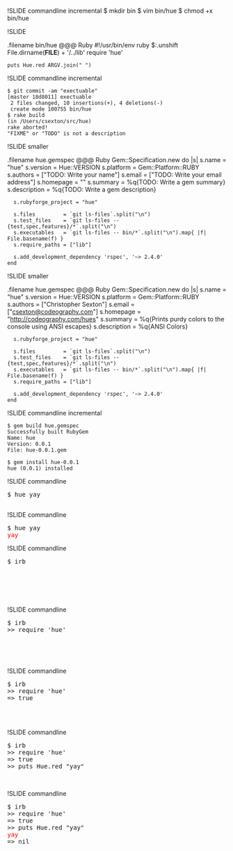 !SLIDE commandline incremental
    $ mkdir bin
    $ vim bin/hue
    $ chmod +x bin/hue

!SLIDE

.filename bin/hue
    @@@ Ruby
    #!/usr/bin/env ruby
    $:.unshift File.dirname(__FILE__) + '/../lib'
    require 'hue'

    puts Hue.red ARGV.join(" ")

!SLIDE commandline incremental

    $ git commit -am "exectuable"
    [master 18d8011] exectuable
     2 files changed, 10 insertions(+), 4 deletions(-)
     create mode 100755 bin/hue
    $ rake build
    (in /Users/csexton/src/hue)
    rake aborted!
    "FIXME" or "TODO" is not a description

!SLIDE smaller

.filename hue.gemspec
    @@@ Ruby
    Gem::Specification.new do |s|
      s.name        = "hue"
      s.version     = Hue::VERSION
      s.platform    = Gem::Platform::RUBY
      s.authors     = ["TODO: Write your name"]
      s.email       = ["TODO: Write your email address"]
      s.homepage    = ""
      s.summary     = %q{TODO: Write a gem summary}
      s.description = %q{TODO: Write a gem description}

      s.rubyforge_project = "hue"

      s.files         = `git ls-files`.split("\n")
      s.test_files    = `git ls-files -- {test,spec,features}/*`.split("\n")
      s.executables   = `git ls-files -- bin/*`.split("\n").map{ |f| File.basename(f) }
      s.require_paths = ["lib"]

      s.add_development_dependency 'rspec', '~> 2.4.0'
    end


!SLIDE smaller

.filename hue.gemspec
    @@@ Ruby
    Gem::Specification.new do |s|
      s.name        = "hue"
      s.version     = Hue::VERSION
      s.platform    = Gem::Platform::RUBY
      s.authors     = ["Christopher Sexton"]
      s.email       = ["csexton@codeography.com"]
      s.homepage    = "http://codeography.com/hues"
      s.summary     = %q{Prints purdy colors to the console using ANSI escapes}
      s.description = %q{ANSI Colors}

      s.rubyforge_project = "hue"

      s.files         = `git ls-files`.split("\n")
      s.test_files    = `git ls-files -- {test,spec,features}/*`.split("\n")
      s.executables   = `git ls-files -- bin/*`.split("\n").map{ |f| File.basename(f) }
      s.require_paths = ["lib"]

      s.add_development_dependency 'rspec', '~> 2.4.0'
    end

!SLIDE commandline incremental

    $ gem build hue.gemspec
    Successfully built RubyGem
    Name: hue
    Version: 0.0.1
    File: hue-0.0.1.gem

    $ gem install hue-0.0.1
    hue (0.0.1) installed

!SLIDE commandline

<pre>
$ hue yay
&nbsp;
</pre>

!SLIDE commandline
<pre>
$ hue yay
<span style="color:red">yay</span>
</pre>

!SLIDE commandline

<pre>
$ irb
&nbsp;
&nbsp;
&nbsp;
&nbsp;
&nbsp;
</pre>

!SLIDE commandline

<pre>
$ irb
>> require 'hue'
&nbsp;
&nbsp;
&nbsp;
&nbsp;
</pre>

!SLIDE commandline

<pre>
$ irb
>> require 'hue'
=> true
&nbsp;
&nbsp;
&nbsp;
</pre>

!SLIDE commandline

<pre>
$ irb
>> require 'hue'
=> true
>> puts Hue.red "yay"
&nbsp;
&nbsp;
</pre>
!SLIDE commandline

<pre>
$ irb
>> require 'hue'
=> true
>> puts Hue.red "yay"
<span style="color:red">yay</span>
=> nil
</pre>
